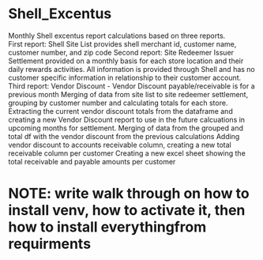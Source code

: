 # Shell_Excentus
Monthly Shell excentus report calculations based on three reports.  
First report: Shell Site List provides shell merchant id, customer name, customer number, and zip code
Second report: Site Redeemer Issuer Settlement provided on a monthly basis for each store location and their daily rewards activities. All information is provided through Shell and has no customer specific information in relationship to their customer account.
Third report: Vendor Discount - Vendor Discount payable/receivable is for a previous month
Merging of data from site list to site redeemer settlement, grouping by customer number and calculating totals for each store.
Extracting the current vendor discount totals from the dataframe and creating a new Vendor Discount report to use in the future calcuations in upcoming months for settlement.
Merging of data from the grouped and total df with the vendor discount from the previous calculations 
Adding vendor discount to accounts receivable column, creating a new total receivable column per customer 
Creating a new excel sheet showing the total receivable and payable amounts per customer 


# NOTE: write walk through on how to install venv, how to activate it, then how to install everythingfrom requirments